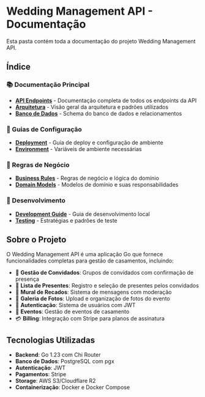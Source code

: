 # Wedding Management API - Documentação

Esta pasta contém toda a documentação do projeto Wedding Management API.

## Índice

### 📚 Documentação Principal
- [**API Endpoints**](./api-endpoints.md) - Documentação completa de todos os endpoints da API
- [**Arquitetura**](./architecture.md) - Visão geral da arquitetura e padrões utilizados
- [**Banco de Dados**](./database.md) - Schema do banco de dados e relacionamentos

### 🚀 Guias de Configuração
- [**Deployment**](./deployment.md) - Guia de deploy e configuração de ambiente
- [**Environment**](./environment.md) - Variáveis de ambiente necessárias

### 💼 Regras de Negócio
- [**Business Rules**](./business-rules.md) - Regras de negócio e lógica do domínio
- [**Domain Models**](./domain-models.md) - Modelos de domínio e suas responsabilidades

### 🔧 Desenvolvimento
- [**Development Guide**](./development.md) - Guia de desenvolvimento local
- [**Testing**](./testing.md) - Estratégias e padrões de teste

## Sobre o Projeto

O Wedding Management API é uma aplicação Go que fornece funcionalidades completas para gestão de casamentos, incluindo:

- 👥 **Gestão de Convidados**: Grupos de convidados com confirmação de presença
- 🎁 **Lista de Presentes**: Registro e seleção de presentes pelos convidados
- 💬 **Mural de Recados**: Sistema de mensagens com moderação
- 📸 **Galeria de Fotos**: Upload e organização de fotos do evento
- 👤 **Autenticação**: Sistema de usuários com JWT
- 📅 **Eventos**: Gestão de eventos de casamento
- 💳 **Billing**: Integração com Stripe para planos de assinatura

## Tecnologias Utilizadas

- **Backend**: Go 1.23 com Chi Router
- **Banco de Dados**: PostgreSQL com pgx
- **Autenticação**: JWT
- **Pagamentos**: Stripe
- **Storage**: AWS S3/Cloudflare R2
- **Containerização**: Docker e Docker Compose